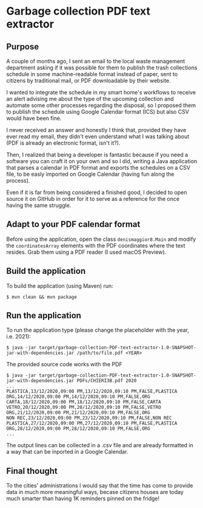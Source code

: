 # Garbage collection PDF text extractor

## Purpose

A couple of months ago, I sent an email to the local waste management department asking if it was possible for them to publish the trash collections schedule in some machine-readable format instead of paper, sent to citizens by traditional mail, or PDF downloadable by their website.

I wanted to integrate the schedule in my smart home's workflows to receive an alert advising me about the type of the upcoming collection  and automate some other processes regarding the disposal, so I proposed them to publish the schedule using Google Calendar format (ICS) but also CSV would have been fine.

I never received an answer and honestly I think that, provided they have ever read my email, they didn't even understand what I was talking about (PDF is already an electronic format, isn't it?).

Then, I realized that being a developer is fantastic because if you need a software you can craft it on your own and so I did, writing a Java application that parses a calendar in PDF format and exports the schedules on a CSV file, to be easly imported on Google Calendar (having fun along the process). 

Even if it is far from being considered a finished good, I decided to open source it on GitHub in order for it to serve as a reference for the once having the same struggle.

## Adapt to your PDF calendar format

Before using the application, open the class `denismaggior8.Main` and modify the `coordinatesArray` elements with the PDF coordinates where the text resides. Grab them using a PDF reader (I used macOS Preview).

## Build the application

To build the application (using Maven) run:

```console
$ mvn clean && mvn package
```

## Run the application

To run the application type (please change the <YEAR> placeholder with the year, i.e. 2021):

```console
$ java -jar target/garbage-collection-PDF-text-extractor-1.0-SNAPSHOT-jar-with-dependencies.jar /path/to/file.pdf <YEAR>
```

The provided source code works with the PDF 

```console
$ java -jar target/garbage-collection-PDF-text-extractor-1.0-SNAPSHOT-jar-with-dependencies.jar PDFs/CHIERI3B.pdf 2020
...
PLASTICA,13/12/2020,09:00 PM,13/12/2020,09:10 PM,FALSE,PLASTICA
ORG,14/12/2020,09:00 PM,14/12/2020,09:10 PM,FALSE,ORG
CARTA,18/12/2020,09:00 PM,18/12/2020,09:10 PM,FALSE,CARTA
VETRO,20/12/2020,09:00 PM,20/12/2020,09:10 PM,FALSE,VETRO
ORG,21/12/2020,09:00 PM,21/12/2020,09:10 PM,FALSE,ORG
NON REC,23/12/2020,09:00 PM,23/12/2020,09:10 PM,FALSE,NON REC
PLASTICA,27/12/2020,09:00 PM,27/12/2020,09:10 PM,FALSE,PLASTICA
ORG,28/12/2020,09:00 PM,28/12/2020,09:10 PM,FALSE,ORG
...
```

The output lines can be collected in a .csv file and are already formatted in a way that can be inported in a Google Calendar.

## Final thought

To the cities' administrations I would say that the time has come to provide data in much more meaningful ways, becase citizens houses are today much smarter than having 1K reminders pinned on the fridge!

